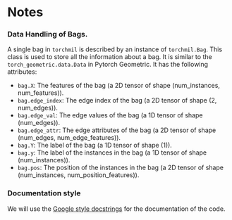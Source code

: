 
# Notes

### Data Handling of Bags.

A single bag in `torchmil` is described by an instance of `torchmil.Bag`.
This class is used to store all the information about a bag. It is similar to the `torch_geometric.data.Data` in Pytorch Geometric. It has the following attributes:

- `bag.X`: The features of the bag (a 2D tensor of shape (num_instances, num_features)).
- `bag.edge_index`: The edge index of the bag (a 2D tensor of shape (2, num_edges)).
- `bag.edge_val`: The edge values of the bag (a 1D tensor of shape (num_edges)).
- `bag.edge_attr`: The edge attributes of the bag (a 2D tensor of shape (num_edges, num_edge_features)).
- `bag.Y`: The label of the bag (a 1D tensor of shape (1)).
- `bag.y`: The label of the instances in the bag (a 1D tensor of shape (num_instances)).
- `bag.pos`: The position of the instances in the bag (a 2D tensor of shape (num_instances, num_position_features)).

### Documentation style

We will use the [Google style docstrings](https://google.github.io/styleguide/pyguide.html#38-comments-and-docstrings) for the documentation of the code.
